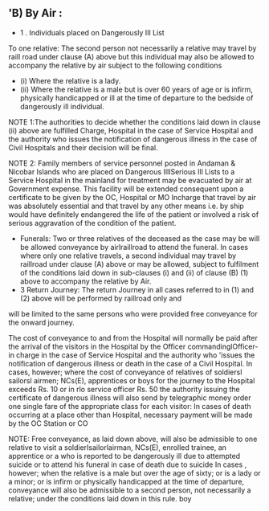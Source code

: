 ## 'B) By Air :

- 1 . Individuals placed on Dangerously IIl List

To one relative: The second person not necessarily a relative may travel by raill road under clause (A) above but this individual may also be allowed to accompany the relative by air subject to the following conditions

- (i) Where the relative is a lady.
- (ii) Where the relative is a male but is over 60 years of age or is infirm, physically handicapped or ill at the time of departure to the bedside of dangerously ill individual.

NOTE 1:The authorities to decide whether the conditions laid down in clause (ii) above are fulfilled Charge, Hospital in the case of Service Hospital and the authority who issues the notification of dangerous illness in the case of Civil Hospitals and their decision will be final.

NOTE 2: Family members of service personnel posted in Andaman &amp; Nicobar Islands who are placed on Dangerous IllISerious Ill Lists to a Service Hospital in the mainland for treatment may be evacuated by air at Government expense. This facility will be extended consequent upon a certificate to be given by the OC, Hospital or MO Incharge that travel by air was absolutely essential and that travel by any other means i.e. by ship would have definitely endangered the life of the patient or involved a risk of serious aggravation of the condition of the patient.

- Funerals: Two or three relatives of the deceased as the case may be will be allowed conveyance by airlraillroad to attend the funeral. In cases where only one relative travels, a second individual may travel by raillroad under clause (A) above or may be allowed, subject to fulfilment of the conditions laid down in sub-clauses (i) and (ii) of clause (B) (1) above to accompany the relative by Air.
- 3 Return Journey: The return Journey in all cases referred to in (1) and (2) above will be performed by raillroad only and

will be limited to the same persons who were provided free conveyance for the onward journey.

The cost of conveyance to and from the Hospital will normally be paid after the arrival of the visitors in the Hospital by the Officer commandinglOfficer-in charge in the case of Service Hospital and the authority who 'issues the notification of dangerous illness or death in the case of a Civil Hospital. In cases, however; where the cost of conveyance of relatives of soldiersl sailorsl airmen; NCs(E), apprentices or boys for the journey to the Hospital exceeds Rs. 10 or in rlo service officer Rs. 50 the authority issuing the certificate of dangerous illness will also send by telegraphic money order one single fare of the appropriate class for each visitor: In cases of death occurring at a place other than Hospital, necessary payment will be made by the OC Station or CO

NOTE: Free conveyance, as laid down above, will also be admissible to one relative to visit a soldierIsailorlairman, NCs(E), enrolled trainee, an apprentice or a who is reported to be dangerously ill due to attempted suicide or to attend his funeral in case of death due to suicide In cases , however; when the relative is a male but over the age of sixty; or is a lady or a minor; or is infirm or physically handicapped at the time of departure, conveyance will also be admissible to a second person, not necessarily a relative; under the conditions laid down in this rule. boy
